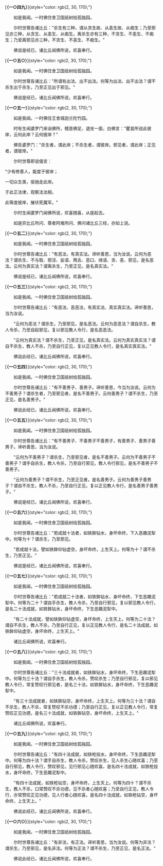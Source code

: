 
[**（一○四九）**]{style="color: rgb(2, 30, 170);"}

　　如是我闻。一时佛住舍卫国祇树给孤独园。

　　尔时世尊告诸比丘："杀生有三种，谓从贪生故、从恚生故、从痴生；乃至邪见亦三种，从贪生、从恚生、从痴生。离杀生亦有三种，不贪生、不恚生、不痴生；乃至离邪见亦三种，不贪生、不恚生、不痴生。"

　　佛说是经已，诸比丘闻佛所说，欢喜奉行。

[**（一○五○）**]{style="color: rgb(2, 30, 170);"}

　　如是我闻。一时佛住舍卫国祇树给孤独园。

　　尔时世尊告诸比丘："所谓有出法、出不出法。何等为出法、出不出法？谓不杀生出于杀生，乃至正见出于邪见。"

　　佛说是经已，诸比丘闻佛所说，欢喜奉行。

[**（一○五一）**]{style="color: rgb(2, 30, 170);"}

　　如是我闻。一时佛住王舍城迦兰陀竹园。

　　时有生闻婆罗门来诣佛所，稽首佛足，退坐一面，白佛言："瞿昙所说此彼岸，云何此岸？云何彼岸？"

　　佛告婆罗门："杀生者，谓此岸；不杀生者，谓彼岸。邪见者，谓此岸；正见者，谓彼岸。"

　　尔时世尊即说偈言：

"少有修善人，能度于彼岸；

一切众生类，驱驰走此岸。

于此正法律，观察法法相，

此等度彼岸，摧伏死魔军。"

　　尔时生闻婆罗门闻佛所说，欢喜随喜，从座起去。

　　如是异比丘所问、尊者阿难所问、佛问诸比丘三经，亦如上说。

[**（一○五二）**]{style="color: rgb(2, 30, 170);"}

　　如是我闻。一时佛住舍卫国祇树给孤独园。

　　尔时世尊告诸比丘："有恶法，有真实法。谛听善思，当为汝说。云何为恶法？谓杀生、不与取、邪淫、妄语、两舌、恶口、绮语、贪、恚、邪见，是名恶法。云何为真实法？谓离杀生，乃至正见，是名真实法。"

　　佛说是经已，诸比丘闻佛所说，欢喜奉行。

[**（一○五三）**]{style="color: rgb(2, 30, 170);"}

　　如是我闻。一时佛住舍卫国祇树给孤独园。

　　尔时世尊告诸比丘："有恶法、恶恶法，有真实法、真实真实法。谛听善思，当为汝说。

　　"云何为恶法？谓杀生，乃至邪见，是名恶法。云何为恶恶法？谓自杀生，教人令杀，乃至自起邪见，复以邪见教人令行，是名恶恶法。

　　"云何为真实法？谓不杀生，乃至正见，是名真实法。云何为真实真实法？谓自不杀生，教人不杀，乃至自行正见，复以正见教人令行，是名真实真实法。"

　　佛说此经已，诸比丘闻佛所说，欢喜奉行。

[**（一○五四）**]{style="color: rgb(2, 30, 170);"}

　　如是我闻。一时佛住舍卫国祇树给孤独园。

　　尔时世尊告诸比丘："有不善男子、善男子。谛听善思，今当为汝说。云何为不善男子？谓杀生者，乃至邪见者，是名不善男子。云何善男子？谓不杀生，乃至正见，是名善男子。"

　　佛说此经已，诸比丘闻佛所说，欢喜奉行。

[**（一○五五）**]{style="color: rgb(2, 30, 170);"}

　　如是我闻。一时佛住舍卫国祇树给孤独园。

　　尔时世尊告诸比丘："有不善男子、不善男子不善男子，有善男子、善男子善男子。谛听善思，当为汝说。

　　"云何为不善男子？谓杀生，乃至邪见者，是名不善男子。云何为不善男子不善男子？谓手自杀生，教人令杀，乃至自行邪见，教人令行邪见，是名不善男子不善男子。

　　"云何为善男子？谓不杀生，乃至正见者，是名善男子。云何为善男子善男子？谓自不杀生，教人不杀，乃至自行正见，复以正见教人令行，是名善男子善男子。"

　　佛说是经已，诸比丘闻佛所说，欢喜奉行。

[**（一○五六）**]{style="color: rgb(2, 30, 170);"}

　　如是我闻。一时佛住舍卫国祇树给孤独园。

　　尔时世尊告诸比丘："若成就十法者，如铁鉾钻水，身坏命终，下入恶趣泥犁中。何等为十？谓杀生，乃至邪见。

　　"若成就十法，譬如铁鉾仰钻虚空，身坏命终，上生天上。何等为十？谓不杀生，乃至正见。"

　　佛说是经已，诸比丘闻佛所说，欢喜奉行。

[**（一○五七）**]{style="color: rgb(2, 30, 170);"}

　　如是我闻。一时佛住舍卫国祇树给孤独园。

　　尔时世尊告诸比丘："若成就二十法者，如铁鉾钻水，身坏命终，下生恶趣泥犁中。何等为二十？谓自手杀生，教人令杀，乃至自行邪见，复以邪见教人令行，是名二十法成就，如铁鉾钻水，身坏命终，下生恶趣泥犁中。

　　"有二十法成就，譬如铁鉾仰钻虚空，身坏命终，上生天上。何等为二十法？谓自不杀生，教人不杀，乃至自行正见，复以正见教人令行，是名二十法成就，如铁鉾仰钻虚空，身坏命终，上生天上。"

　　诸比丘闻佛所说，欢喜奉行。

[**（一○五八）**]{style="color: rgb(2, 30, 170);"}

　　如是我闻。一时佛住舍卫国祇树给孤独园。

　　尔时世尊告诸比丘："三十法成就者，如铁鉾钻水，身坏命终，下生恶趣泥犁中。何等为三十法？谓自手杀生，教人令杀，赞叹杀生；乃至自行邪见，复以邪见教人令行，常复赞叹行邪见者，是名三十法，如铁鉾钻水，身坏命终，下生恶趣泥犁中。

　　"有三十法成就者，如铁鉾钻空，身坏命终，上生天上。何等为三十法？谓自不杀生，教人不杀，常复赞叹不杀功德；乃至自行正见，复以正见教人令行，常复赞叹正见功德，是名三十法成就，如铁鉾钻空，身坏命终，上生天上。"

　　诸比丘闻佛所说，欢喜奉行。

[**（一○五九）**]{style="color: rgb(2, 30, 170);"}

　　如是我闻。一时佛住舍卫国祇树给孤独园。

　　尔时世尊告诸比丘："有四十法成就，如铁枪投水，身坏命终，下生恶趣泥犁中。何等为四十法？谓手自杀生，教人令杀，赞叹杀生，见人杀生心随欢喜；乃至自行邪见，教人令行，赞叹邪见，见行邪见心随欢喜，是名四十法成就，如铁枪投水，身坏命终，下生恶趣泥犁中。

　　"有四十法成就，如铁枪钻空，身坏命终，上生天上。何等为四十？谓不杀生，教人不杀，口常赞叹不杀功德，见不杀者心随欢喜；乃至自行正见，教人令行，亦常赞叹正见功德，见人行者心随欢喜，是名四十法成就，如铁枪钻空，身坏命终，上生天上。"

　　佛说此经已，诸比丘闻佛所说，欢喜奉行。

[**（一○六○）**]{style="color: rgb(2, 30, 170);"}

　　如是我闻。一时佛住舍卫国祇树给孤独园。

　　尔时世尊告诸比丘："有非法，有正法。谛听善思，当为汝说。何等为非法？谓杀生，乃至邪见，是名非法。何等为正法？谓不杀生，乃至正见，是名正法。"

　　佛说此经已，诸比丘闻佛所说，欢喜奉行。

